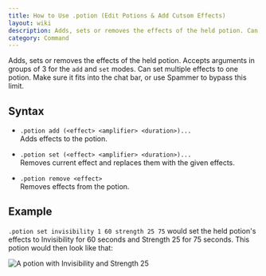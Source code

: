 ```yaml
---
title: How to Use .potion (Edit Potions & Add Cutsom Effects)
layout: wiki
description: Adds, sets or removes the effects of the held potion. Can modify multiple effects at once in the `add` and `set` modes.
category: Command
---
```

Adds, sets or removes the effects of the held potion. Accepts arguments in groups of 3 for the `add` and `set` modes. Can set multiple effects to one potion. Make sure it fits into the chat bar, or use Spammer to bypass this limit.

## Syntax
- `.potion add (<effect> <amplifier> <duration>)...`  
Adds effects to the potion.

- `.potion set (<effect> <amplifier> <duration>)...`  
Removes current effect and replaces them with the given effects.

- `.potion remove <effect>`  
Removes effects from the potion.

## Example
`.potion set invisibility 1 60 strength 25 75` would set the held potion's effects to Invisibility for 60 seconds and Strength 25 for 75 seconds. This potion would then look like that:

![A potion with Invisibility and Strength 25](https://cloud.githubusercontent.com/assets/11584045/8901300/74b61982-3450-11e5-9f3a-0a69402c380c.jpg)
